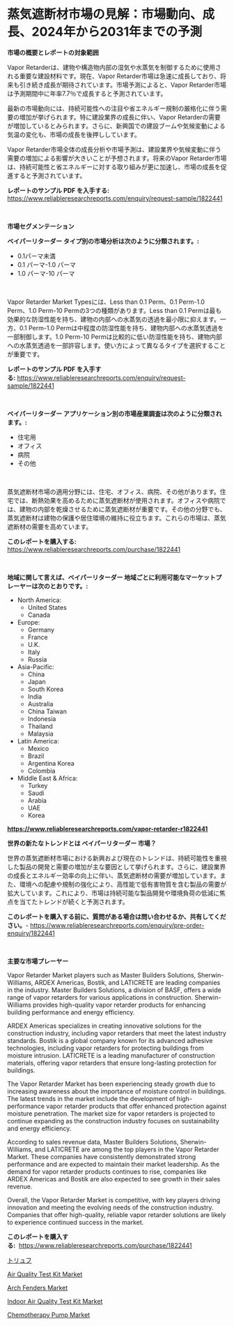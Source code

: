 <p><h1>蒸気遮断材市場の見解：市場動向、成長、2024年から2031年までの予測</h1></p><p><strong>市場の概要とレポートの対象範囲</strong></p>
<p><p>Vapor Retarderは、建物や構造物内部の湿気や水蒸気を制御するために使用される重要な建設材料です。現在、Vapor Retarder市場は急速に成長しており、将来も引き続き成長が期待されています。市場予測によると、Vapor Retarder市場は予測期間中に年率7.7％で成長すると予測されています。</p><p>最新の市場動向には、持続可能性への注目や省エネルギー規制の厳格化に伴う需要の増加が挙げられます。特に建設業界の成長に伴い、Vapor Retarderの需要が増加しているとみられます。さらに、新興国での建設ブームや気候変動による気温の変化も、市場の成長を後押ししています。</p><p>Vapor Retarder市場全体の成長分析や市場予測は、建設業界や気候変動に伴う需要の増加による影響が大きいことが予想されます。将来のVapor Retarder市場は、持続可能性と省エネルギーに対する取り組みが更に加速し、市場の成長を促進すると予測されています。</p></p>
<p><strong>レポートのサンプル PDF を入手する:</strong> <a href="https://www.reliableresearchreports.com/enquiry/request-sample/1822441">https://www.reliableresearchreports.com/enquiry/request-sample/1822441</a></p>
<p>&nbsp;</p>
<p><strong>市場セグメンテーション</strong></p>
<p><strong>ベイパーリターダー タイプ別の市場分析は次のように分類されます。:</strong></p>
<p><ul><li>0.1パーマ未満</li><li>0.1 パーマ-1.0 パーマ</li><li>1.0 パーマ-10 パーマ</li></ul></p>
<p>&nbsp;</p>
<p><p>Vapor Retarder Market Typesには、Less than 0.1 Perm、0.1 Perm-1.0 Perm、1.0 Perm-10 Permの3つの種類があります。Less than 0.1 Permは最も効果的な防湿性能を持ち、建物の内部への水蒸気の透過を最小限に抑えます。一方、0.1 Perm-1.0 Permは中程度の防湿性能を持ち、建物内部への水蒸気透過を一部制御します。1.0 Perm-10 Permは比較的に低い防湿性能を持ち、建物内部への水蒸気透過を一部許容します。使い方によって異なるタイプを選択することが重要です。</p></p>
<p><strong>レポートのサンプル PDF を入手する:</strong>&nbsp;<a href="https://www.reliableresearchreports.com/enquiry/request-sample/1822441">https://www.reliableresearchreports.com/enquiry/request-sample/1822441</a></p>
<p>&nbsp;</p>
<p><strong> ベイパーリターダー アプリケーション別の市場産業調査は次のように分類されます。:</strong></p>
<p><ul><li>住宅用</li><li>オフィス</li><li>病院</li><li>その他</li></ul></p>
<p>&nbsp;</p>
<p><p>蒸気遮断材市場の適用分野には、住宅、オフィス、病院、その他があります。住宅では、断熱効果を高めるために蒸気遮断材が使用されます。オフィスや病院では、建物の内部を乾燥させるために蒸気遮断材が重要です。その他の分野でも、蒸気遮断材は建物の保護や居住環境の維持に役立ちます。これらの市場は、蒸気遮断材の需要を高めています。</p></p>
<p><strong>このレポートを購入する:</strong>&nbsp; <a href="https://www.reliableresearchreports.com/purchase/1822441">https://www.reliableresearchreports.com/purchase/1822441</a></p>
<p>&nbsp;</p>
<p><strong>地域に関して言えば、ベイパーリターダー 地域ごとに利用可能なマーケットプレーヤーは次のとおりです。:</strong></p>
<p><ul>
    <li>
        North America:
        <ul>
            <li>United States</li>
            <li>Canada</li>
        </ul>
    </li>
    <li>
        Europe:
        <ul>
            <li>Germany</li>
            <li>France</li>
            <li>U.K.</li>
            <li>Italy</li>
            <li>Russia</li>
        </ul>
    </li>
    <li>
        Asia-Pacific:
        <ul>
            <li>China</li>
            <li>Japan</li>
            <li>South Korea</li>
            <li>India</li>
            <li>Australia</li>
            <li>China Taiwan</li>
            <li>Indonesia</li>
            <li>Thailand</li>
            <li>Malaysia</li>
        </ul>
    </li>
    <li>
        Latin America:
        <ul>
            <li>Mexico</li>
            <li>Brazil</li>
            <li>Argentina Korea</li>
            <li>Colombia</li>
        </ul>
    </li>
    <li>
        Middle East & Africa:
        <ul>
            <li>Turkey</li>
            <li>Saudi</li>
            <li>Arabia</li>
            <li>UAE</li>
            <li>Korea</li>
        </ul>
    </li>
    </ul></p>
<p><strong><a href="https://www.reliableresearchreports.com/vapor-retarder-r1822441">https://www.reliableresearchreports.com/vapor-retarder-r1822441</a></strong>&nbsp;</p>
<p><strong>世界の新たなトレンドとは ベイパーリターダー 市場？</strong></p>
<p><p>世界の蒸気遮断材市場における新興および現在のトレンドは、持続可能性を重視した製品の開発と需要の増加が主な要因として挙げられます。さらに、建設業界の成長とエネルギー効率の向上に伴い、蒸気遮断材の需要が増加しています。また、環境への配慮や規制の強化により、高性能で低有害物質を含む製品の需要が拡大しています。これにより、市場は持続可能な製品開発や環境負荷の低減に焦点を当てたトレンドが続くと予測されます。</p></p>
<p><strong>このレポートを購入する前に、質問がある場合は問い合わせるか、共有してください。</strong>- <a href="https://www.reliableresearchreports.com/enquiry/pre-order-enquiry/1822441">https://www.reliableresearchreports.com/enquiry/pre-order-enquiry/1822441</a></p>
<p>&nbsp;</p>
<p><strong>主要な市場プレーヤー</strong></p>
<p><p>Vapor Retarder Market players such as Master Builders Solutions, Sherwin-Williams, ARDEX Americas, Bostik, and LATICRETE are leading companies in the industry. Master Builders Solutions, a division of BASF, offers a wide range of vapor retarders for various applications in construction. Sherwin-Williams provides high-quality vapor retarder products for enhancing building performance and energy efficiency. </p><p>ARDEX Americas specializes in creating innovative solutions for the construction industry, including vapor retarders that meet the latest industry standards. Bostik is a global company known for its advanced adhesive technologies, including vapor retarders for protecting buildings from moisture intrusion. LATICRETE is a leading manufacturer of construction materials, offering vapor retarders that ensure long-lasting protection for buildings.</p><p>The Vapor Retarder Market has been experiencing steady growth due to increasing awareness about the importance of moisture control in buildings. The latest trends in the market include the development of high-performance vapor retarder products that offer enhanced protection against moisture penetration. The market size for vapor retarders is projected to continue expanding as the construction industry focuses on sustainability and energy efficiency.</p><p>According to sales revenue data, Master Builders Solutions, Sherwin-Williams, and LATICRETE are among the top players in the Vapor Retarder Market. These companies have consistently demonstrated strong performance and are expected to maintain their market leadership. As the demand for vapor retarder products continues to rise, companies like ARDEX Americas and Bostik are also expected to see growth in their sales revenue.</p><p>Overall, the Vapor Retarder Market is competitive, with key players driving innovation and meeting the evolving needs of the construction industry. Companies that offer high-quality, reliable vapor retarder solutions are likely to experience continued success in the market.</p></p>
<p><strong>このレポートを購入する:</strong>&nbsp;&nbsp;<a href="https://www.reliableresearchreports.com/purchase/1822441">https://www.reliableresearchreports.com/purchase/1822441</a></p>
<p><p><a href="https://medium.com/@adaming121/%E3%83%88%E3%83%AA%E3%83%A5%E3%83%95%E5%B8%82%E5%A0%B4-%E3%82%BF%E3%82%A4%E3%83%97-%E3%82%A2%E3%83%97%E3%83%AA%E3%82%B1%E3%83%BC%E3%82%B7%E3%83%A7%E3%83%B3-%E5%9C%B0%E7%90%86%E3%81%AB%E3%82%88%E3%82%8B%E5%8C%85%E6%8B%AC%E7%9A%84%E3%81%AA%E8%A9%95%E4%BE%A1-c1d674206da9">トリュフ</a></p><p><a href="https://github.com/pgtimber/Market-Research-Report-List-2/blob/main/air-quality-test-kit-market.md">Air Quality Test Kit Market</a></p><p><a href="https://www.linkedin.com/pulse/arch-fenders-market-size-global-industry-overview-segmentation-8e2ze?trackingId=IzBpgWqX80jaP2NMcEzR1A%3D%3D">Arch Fenders Market</a></p><p><a href="https://github.com/lataunyatinikmelvin59ilbd0dv/Market-Research-Report-List-2/blob/main/indoor-air-quality-test-kit-market.md">Indoor Air Quality Test Kit Market</a></p><p><a href="https://www.linkedin.com/pulse/chemotherapy-pump-market-research-report-its-history-forecast-lcgnf?trackingId=vlye%2FaA6Mc16QS4cah2uog%3D%3D">Chemotherapy Pump Market</a></p></p>